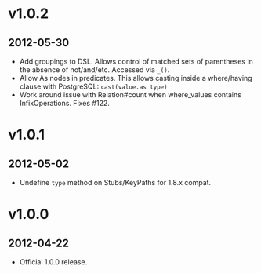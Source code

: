 # v1.0.2
## 2012-05-30

* Add groupings to DSL. Allows control of matched sets of
  parentheses in the absence of not/and/etc. Accessed via
  `_()`.
* Allow As nodes in predicates. This allows casting inside
  a where/having clause with PostgreSQL: `cast(value.as type)`
* Work around issue with Relation#count when where_values
  contains InfixOperations. Fixes #122.

# v1.0.1
## 2012-05-02

* Undefine `type` method on Stubs/KeyPaths for 1.8.x compat.

# v1.0.0
## 2012-04-22

* Official 1.0.0 release.
